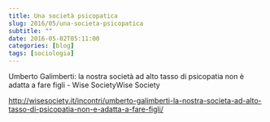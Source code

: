 ```yaml
---
title: Una società psicopatica
slug: 2016/05/una-societa-psicopatica
subtitle: ""
date: 2016-05-02T05:11:00
categories: [blog]
tags: [sociologia]
---
```


Umberto Galimberti: la nostra società ad alto tasso di psicopatia non è adatta a fare figli - Wise SocietyWise Society

<http://wisesociety.it/incontri/umberto-galimberti-la-nostra-societa-ad-alto-tasso-di-psicopatia-non-e-adatta-a-fare-figli/>
